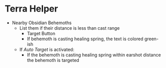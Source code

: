 # Terra Helper

- Nearby Obsidian Behemoths
  - List them if their distance is less than cast range
    - Target Button
    - If behemoth is casting healing spring, the text is colored green-ish
  - If *Auto Target* is activated:
    - If the behemoth is casting healing spring within earshot distance the behemoth is targeted
